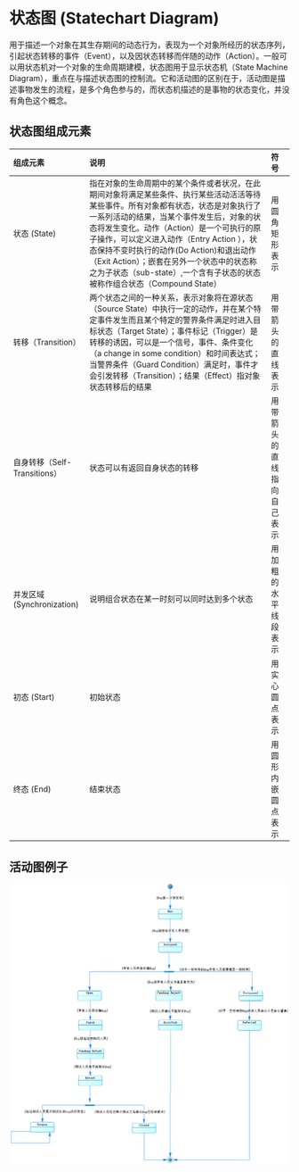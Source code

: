 # 状态图 (Statechart Diagram)

用于描述一个对象在其生存期间的动态行为，表现为一个对象所经历的状态序列，引起状态转移的事件（Event），以及因状态转移而伴随的动作（Action）。一般可以用状态机对一个对象的生命周期建模，状态图用于显示状态机（State Machine Diagram），重点在与描述状态图的控制流。它和活动图的区别在于，活动图是描述事物发生的流程，是多个角色参与的，而状态机描述的是事物的状态变化，并没有角色这个概念。

## 状态图组成元素

| 组成元素                     | 说明                                                         | 符号                       |
| :--------------------------- | :----------------------------------------------------------- | :------------------------- |
| 状态 (State)                 | 指在对象的生命周期中的某个条件或者状况，在此期间对象将满足某些条件、执行某些活动活活等待某些事件。所有对象都有状态，状态是对象执行了一系列活动的结果，当某个事件发生后，对象的状态将发生变化。动作（Action）是一个可执行的原子操作，可以定义进入动作（Entry Action ），状态保持不变时执行的动作(Do Action)和退出动作（Exit Action）；嵌套在另外一个状态中的状态称之为子状态（sub-state）,一个含有子状态的状态被称作组合状态（Compound State） | 用圆角矩形表示             |
| 转移（Transition）           | 两个状态之间的一种关系，表示对象将在源状态（Source State）中执行一定的动作，并在某个特定事件发生而且某个特定的警界条件满足时进入目标状态（Target State）；事件标记（Trigger）是转移的诱因，可以是一个信号，事件、条件变化（a change in some condition）和时间表达式；当警界条件（Guard Condition）满足时，事件才会引发转移（Transition）；结果（Effect）指对象状态转移后的结果 | 用带箭头的直线表示         |
| 自身转移（Self-Transitions） | 状态可以有返回自身状态的转移                                 | 用带箭头的直线指向自己表示 |
| 并发区域(Synchronization)    | 说明组合状态在某一时刻可以同时达到多个状态                   | 用加粗的水平线段表示       |
| 初态 (Start)                 | 初始状态                                                     | 用实心圆点表示             |
| 终态  (End)                  | 结束状态                                                     | 用圆形内嵌圆点表示         |

## 活动图例子

![Statechart Diagram](StatechartDiagram.png)